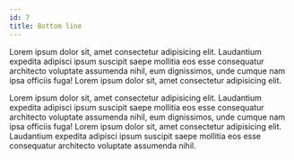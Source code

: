 ```yaml
---
id: 7
title: Bottom line
---
```

Lorem ipsum dolor sit, amet consectetur adipisicing elit. Laudantium expedita adipisci ipsum suscipit saepe mollitia eos esse consequatur architecto voluptate assumenda nihil, eum dignissimos, unde cumque nam ipsa officiis fuga! Lorem ipsum dolor sit, amet consectetur adipisicing elit.

Lorem ipsum dolor sit, amet consectetur adipisicing elit. Laudantium expedita adipisci ipsum suscipit saepe mollitia eos esse consequatur architecto voluptate assumenda nihil, eum dignissimos, unde cumque nam ipsa officiis fuga! Lorem ipsum dolor sit, amet consectetur adipisicing elit. Laudantium expedita adipisci ipsum suscipit saepe mollitia eos esse consequatur architecto voluptate assumenda nihil.